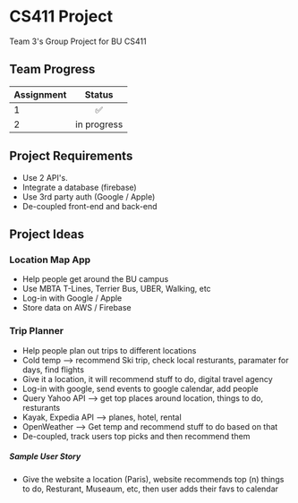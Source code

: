 # CS411 Project
Team 3's Group Project for BU CS411

## Team Progress

| Assignment    |     Status    |  
| ------------- |:-------------:| 
| 1             |  ✅           |
| 2             |  in progress  |



## Project Requirements

- Use 2 API's.
- Integrate a database (firebase)
- Use 3rd party auth (Google / Apple)
- De-coupled front-end and back-end


## Project Ideas

### Location Map App
* Help people get around the BU campus
* Use MBTA T-Lines, Terrier Bus, UBER, Walking, etc
* Log-in with Google / Apple
* Store data on AWS / Firebase


### Trip Planner
* Help people plan out trips to different locations
* Cold temp --> recommend Ski trip, check local resturants, paramater for days, find flights
* Give it a location, it will recommend stuff to do, digital travel agency 
* Log-in with google, send events to google calendar, add people
* Query Yahoo API --> get top places around location, things to do, resturants
* Kayak, Expedia API --> planes, hotel, rental
* OpenWeather --> Get temp and recommend stuff to do based on that
* De-coupled, track users top picks and then recommend them

##### Sample User Story
* Give the website a location (Paris), website recommends top (n) things to do, Resturant, Museaum, etc, then user adds their favs to calendar





